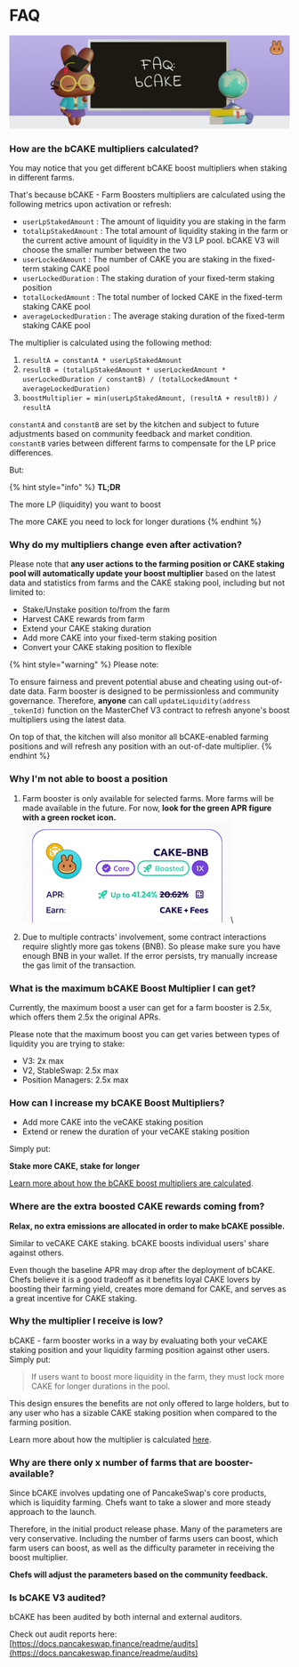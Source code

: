 # FAQ

![](../../../.gitbook/assets/how-bCAKE-FAQ.png)

### How are the bCAKE multipliers calculated?

You may notice that you get different bCAKE boost multipliers when staking in different farms.

That's because bCAKE - Farm Boosters multipliers are calculated using the following metrics upon activation or refresh:

* `userLpStakedAmount` : The amount of liquidity you are staking in the farm
* `totalLpStakedAmount` : The total amount of liquidity staking in the farm or the current active amount of liquidity in the V3 LP pool. bCAKE V3 will choose the smaller number between the two
* `userLockedAmount` : The number of CAKE you are staking in the fixed-term staking CAKE pool
* `userLockedDuration` : The staking duration of your fixed-term staking position
* `totalLockedAmount` : The total number of locked CAKE in the fixed-term staking CAKE pool
* `averageLockedDuration` : The average staking duration of the fixed-term staking CAKE pool

The multiplier is calculated using the following method:

1. `resultA = constantA * userLpStakedAmount`
2. `resultB = (totalLpStakedAmount * userLockedAmount * userLockedDuration / constantB) / (totalLockedAmount * averageLockedDuration)`
3. `boostMultiplier = min(userLpStakedAmount, (resultA + resultB)) / resultA`

`constantA` and `constantB` are set by the kitchen and subject to future adjustments based on community feedback and market condition. `constantB` varies between different farms to compensate for the LP price differences.

But:

{% hint style="info" %}
**TL;DR**

The more LP (liquidity) you want to boost

The more CAKE you need to lock for longer durations
{% endhint %}

### Why do my multipliers change even after activation?

Please note that **any user actions to the farming position or CAKE staking pool will automatically update your boost multiplier** based on the latest data and statistics from farms and the CAKE staking pool, including but not limited to:

* Stake/Unstake position to/from the farm
* Harvest CAKE rewards from farm
* Extend your CAKE staking duration
* Add more CAKE into your fixed-term staking position
* Convert your CAKE staking position to flexible

{% hint style="warning" %}
Please note:&#x20;

To ensure fairness and prevent potential abuse and cheating using out-of-date data. Farm booster is designed to be permissionless and community governance. Therefore, **anyone** can call `updateLiquidity(address _tokenId)` function on the MasterChef V3 contract to refresh anyone's boost multipliers using the latest data.

On top of that, the kitchen will also monitor all bCAKE-enabled farming positions and will refresh any position with an out-of-date multiplier.
{% endhint %}

### Why I'm not able to boost a position

1. Farm booster is only available for selected farms. More farms will be made available in the future. For now, **look for the green APR figure with a green rocket icon.**\
   ![](<../../../.gitbook/assets/bCAKE-boost-tag (1).png>)\

2. Due to multiple contracts' involvement, some contract interactions require slightly more gas tokens (BNB). So please make sure you have enough BNB in your wallet. If the error persists, try manually increase the gas limit of the transaction.

### What is the maximum bCAKE Boost Multiplier I can get?

Currently, the maximum boost a user can get for a farm booster is 2.5x, which offers them 2.5x the original APRs.

Please note that the maximum boost you can get varies between types of liquidity you are trying to stake:

* V3: 2x max
* V2, StableSwap: 2.5x max
* Position Managers: 2.5x max

### How can I increase my bCAKE Boost Multipliers?

* Add more CAKE into the veCAKE staking position
* Extend or renew the duration of your veCAKE staking position

Simply put:

**Stake more CAKE, stake for longer**

[Learn more about how the bCAKE boost multipliers are calculated](faq.md#how-are-the-bcake-multipliers-calculated).

### Where are the extra boosted CAKE rewards coming from?

**Relax, no extra emissions are allocated in order to make bCAKE possible.**

Similar to veCAKE CAKE staking. bCAKE boosts individual users' share against others.

Even though the baseline APR may drop after the deployment of bCAKE. Chefs believe it is a good tradeoff as it benefits loyal CAKE lovers by boosting their farming yield, creates more demand for CAKE, and serves as a great incentive for CAKE staking.

### Why the multiplier I receive is low?&#x20;

bCAKE - farm booster works in a way by evaluating both your veCAKE staking position and your liquidity farming position against other users. Simply put:

> If users want to boost more liquidity in the farm, they must lock more CAKE for longer durations in the pool.

This design ensures the benefits are not only offered to large holders, but to any user who has a sizable CAKE staking position when compared to the farming position.

Learn more about how the multiplier is calculated [here](https://docs.pancakeswap.finance/products/yield-farming/bcake/faq#how-are-the-bcake-multipliers-calculated).

### Why are there only x number of farms that are booster-available?

Since bCAKE involves updating one of PancakeSwap's core products, which is liquidity farming. Chefs want to take a slower and more steady approach to the launch.

Therefore, in the initial product release phase. Many of the parameters are very conservative. Including the number of farms users can boost, which farm users can boost, as well as the difficulty parameter in receiving the boost multiplier.

**Chefs will adjust the parameters based on the community feedback.**

### **Is bCAKE V3 audited?** <a href="#id-68559543-51e4-438c-9a0a-1e6ece7d2133" id="id-68559543-51e4-438c-9a0a-1e6ece7d2133"></a>

bCAKE has been audited by both internal and external auditors.

Check out audit reports here: [https://docs.pancakeswap.finance/readme/audits](https://docs.pancakeswap.finance/readme/audits)

